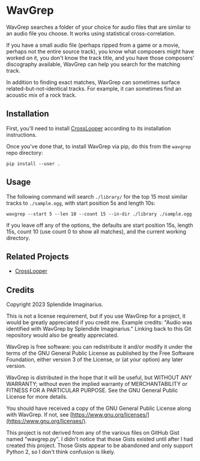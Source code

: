 # WavGrep

WavGrep searches a folder of your choice for audio files that are similar to an audio file you choose. It works using statistical cross-correlation.

If you have a small audio file (perhaps ripped from a game or a movie, perhaps not the entire source track), you know what composers might have worked on it, you don't know the track title, and you have those composers' discography available, WavGrep can help you search for the matching track.

In addition to finding exact matches, WavGrep can sometimes surface related-but-not-identical tracks. For example, it can sometimes find an acoustic mix of a rock track.

## Installation

First, you'll need to install [CrossLooper](https://github.com/Splendide-Imaginarius/crosslooper) according to its installation instructions.

Once you've done that, to install WavGrep via pip, do this from the `wavgrep` repo directory:

```
pip install --user .
```

## Usage

The following command will search `./library/` for the top 15 most similar tracks to `./sample.ogg`, with start position 5s and length 10s:

```
wavgrep --start 5 --len 10 --count 15 --in-dir ./library ./sample.ogg
```

If you leave off any of the options, the defaults are start position 15s, length 15s, count 10 (use count 0 to show all matches), and the current working directory.

## Related Projects

* [CrossLooper](https://github.com/Splendide-Imaginarius/crosslooper)

## Credits

Copyright 2023 Splendide Imaginarius.

This is not a license requirement, but if you use WavGrep for a project, it would be greatly appreciated if you credit me. Example credits: "Audio was identified with WavGrep by Splendide Imaginarius." Linking back to this Git repository would also be greatly appreciated.

WavGrep is free software: you can redistribute it and/or modify it under the terms of the GNU General Public License as published by the Free Software Foundation, either version 3 of the License, or (at your option) any later version.

WavGrep is distributed in the hope that it will be useful, but WITHOUT ANY WARRANTY; without even the implied warranty of MERCHANTABILITY or FITNESS FOR A PARTICULAR PURPOSE. See the GNU General Public License for more details.

You should have received a copy of the GNU General Public License along with WavGrep. If not, see [https://www.gnu.org/licenses/](https://www.gnu.org/licenses/).

This project is not derived from any of the various files on GitHub Gist named "wavgrep.py". I didn't notice that those Gists existed until after I had created this project. Those Gists appear to be abandoned and only support Python 2, so I don't think confusion is likely.
